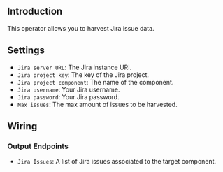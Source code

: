 ## Introduction

This operator allows you to harvest Jira issue data.

## Settings

- `Jira server URL`: The Jira instance URI.
- `Jira project key`: The key of the Jira project.
- `Jira project component`:  The name of the component.
- `Jira username`: Your Jira username.
- `Jira password`: Your Jira password.
- `Max issues`: The max amount of issues to be harvested.

## Wiring

### Output Endpoints

- `Jira Issues`: A list of Jira issues associated to the target component.
